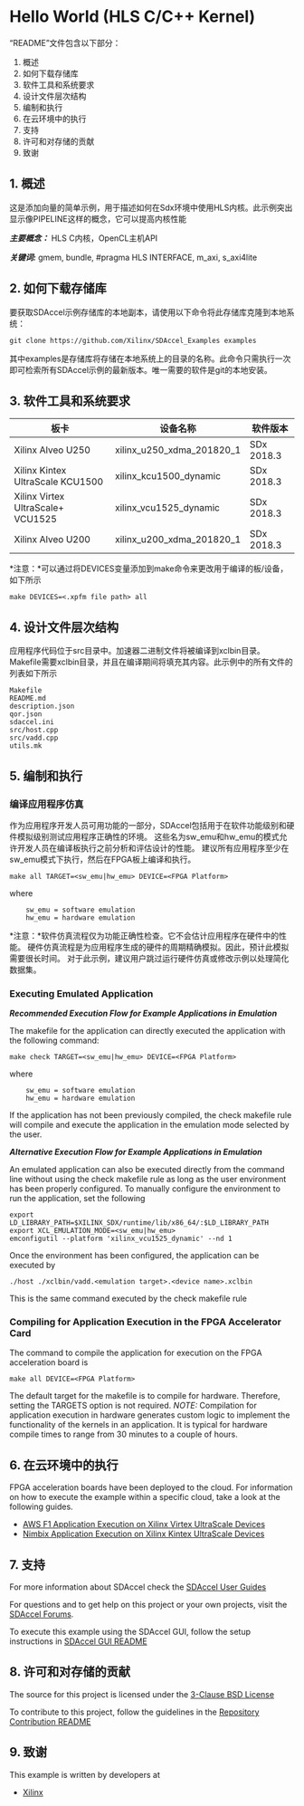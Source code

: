 Hello World (HLS C/C++ Kernel)
======================

“README”文件包含以下部分：

1. 概述
2. 如何下载存储库
3. 软件工具和系统要求
4. 设计文件层次结构
5. 编制和执行
6. 在云环境中的执行
7. 支持
8. 许可和对存储的贡献
9. 致谢


## 1. 概述
这是添加向量的简单示例，用于描述如何在Sdx环境中使用HLS内核。此示例突出显示像PIPELINE这样的概念，它可以提高内核性能

***主要概念：*** HLS C内核，OpenCL主机API

***关键词:*** gmem, bundle, #pragma HLS INTERFACE, m_axi, s_axi4lite

## 2. 如何下载存储库
要获取SDAccel示例存储库的本地副本，请使用以下命令将此存储库克隆到本地系统：
```
git clone https://github.com/Xilinx/SDAccel_Examples examples
```
其中examples是存储库将存储在本地系统上的目录的名称。此命令只需执行一次即可检索所有SDAccel示例的最新版本。唯一需要的软件是git的本地安装。

## 3. 软件工具和系统要求
板卡  | 设备名称     | 软件版本
------|-------------|-----------------
Xilinx Alveo U250|xilinx_u250_xdma_201820_1|SDx 2018.3
Xilinx Kintex UltraScale KCU1500|xilinx_kcu1500_dynamic|SDx 2018.3
Xilinx Virtex UltraScale+ VCU1525|xilinx_vcu1525_dynamic|SDx 2018.3
Xilinx Alveo U200|xilinx_u200_xdma_201820_1|SDx 2018.3


*注意：*可以通过将DEVICES变量添加到make命令来更改用于编译的板/设备，如下所示
```
make DEVICES=<.xpfm file path> all
```
## 4. 设计文件层次结构
应用程序代码位于src目录中。加速器二进制文件将被编译到xclbin目录。 Makefile需要xclbin目录，并且在编译期间将填充其内容。此示例中的所有文件的列表如下所示

```
Makefile
README.md
description.json
qor.json
sdaccel.ini
src/host.cpp
src/vadd.cpp
utils.mk
```

## 5. 编制和执行
### 编译应用程序仿真
作为应用程序开发人员可用功能的一部分，SDAccel包括用于在软件功能级别和硬件模拟级别测试应用程序正确性的环境。
这些名为sw_emu和hw_emu的模式允许开发人员在编译板执行之前分析和评估设计的性能。
建议所有应用程序至少在sw_emu模式下执行，然后在FPGA板上编译和执行。
```
make all TARGET=<sw_emu|hw_emu> DEVICE=<FPGA Platform>
```
where
```
	sw_emu = software emulation
	hw_emu = hardware emulation
```

*注意：*软件仿真流程仅为功能正确性检查。它不会估计应用程序在硬件中的性能。
硬件仿真流程是为应用程序生成的硬件的周期精确模拟。因此，预计此模拟需要很长时间。
对于此示例，建议用户跳过运行硬件仿真或修改示例以处理简化数据集。
### Executing Emulated Application 
***Recommended Execution Flow for Example Applications in Emulation*** 

The makefile for the application can directly executed the application with the following command:
```
make check TARGET=<sw_emu|hw_emu> DEVICE=<FPGA Platform>

```
where
```
	sw_emu = software emulation
	hw_emu = hardware emulation
```
If the application has not been previously compiled, the check makefile rule will compile and execute the application in the emulation mode selected by the user.

***Alternative Execution Flow for Example Applications in Emulation*** 

An emulated application can also be executed directly from the command line without using the check makefile rule as long as the user environment has been properly configured.
To manually configure the environment to run the application, set the following
```
export LD_LIBRARY_PATH=$XILINX_SDX/runtime/lib/x86_64/:$LD_LIBRARY_PATH
export XCL_EMULATION_MODE=<sw_emu|hw_emu>
emconfigutil --platform 'xilinx_vcu1525_dynamic' --nd 1
```
Once the environment has been configured, the application can be executed by
```
./host ./xclbin/vadd.<emulation target>.<device name>.xclbin
```
This is the same command executed by the check makefile rule
### Compiling for Application Execution in the FPGA Accelerator Card
The command to compile the application for execution on the FPGA acceleration board is
```
make all DEVICE=<FPGA Platform>
```
The default target for the makefile is to compile for hardware. Therefore, setting the TARGETS option is not required.
*NOTE:* Compilation for application execution in hardware generates custom logic to implement the functionality of the kernels in an application.
It is typical for hardware compile times to range from 30 minutes to a couple of hours.

## 6. 在云环境中的执行
FPGA acceleration boards have been deployed to the cloud. For information on how to execute the example within a specific cloud, take a look at the following guides.
* [AWS F1 Application Execution on Xilinx Virtex UltraScale Devices]
* [Nimbix Application Execution on Xilinx Kintex UltraScale Devices]


## 7. 支持
For more information about SDAccel check the [SDAccel User Guides][]

For questions and to get help on this project or your own projects, visit the [SDAccel Forums][].

To execute this example using the SDAccel GUI, follow the setup instructions in [SDAccel GUI README][]


## 8. 许可和对存储的贡献
The source for this project is licensed under the [3-Clause BSD License][]

To contribute to this project, follow the guidelines in the [Repository Contribution README][]

## 9. 致谢
This example is written by developers at
- [Xilinx](http://www.xilinx.com)

[3-Clause BSD License]: ../../../LICENSE.txt
[SDAccel Forums]: https://forums.xilinx.com/t5/SDAccel/bd-p/SDx
[SDAccel User Guides]: http://www.xilinx.com/support/documentation-navigation/development-tools/software-development/sdaccel.html?resultsTablePreSelect=documenttype:SeeAll#documentation
[Nimbix Getting Started Guide]: http://www.xilinx.com/support/documentation/sw_manuals/xilinx2016_2/ug1240-sdaccel-nimbix-getting-started.pdf
[Walkthrough Video]: http://bcove.me/6pp0o482
[Nimbix Application Submission README]: ../../../utility/nimbix/README.md
[Repository Contribution README]: ../../../CONTRIBUTING.md
[SDaccel GUI README]: ../../../GUIREADME.md
[AWS F1 Application Execution on Xilinx Virtex UltraScale Devices]: https://github.com/aws/aws-fpga/blob/master/SDAccel/README.md
[Nimbix Application Execution on Xilinx Kintex UltraScale Devices]: ../../../utility/nimbix/README.md
